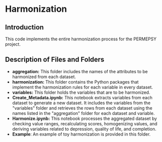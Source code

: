 # Harmonization

## Introduction

This code implements the entire harmonization process for the PERMEPSY project.

## Description of Files and Folders

- **aggregation:** This folder includes the names of the attributes to be harmonized from each dataset.
- **harmonization:** This folder contains the Python packages that implement the harmonization rules for each variable in every dataset.
- **variables:** This folder holds the variables that are to be harmonized.
- **Create_Metadata.ipynb:** This notebook extracts variables from each dataset to generate a new dataset. It includes the variables from the "variables" folder and retrieves the rows from each dataset using the names listed in the "aggregation" folder for each dataset and variable.
- **Harmonize.ipynb:** This notebook processes the aggregated dataset by checking value ranges, recalculating scores, homogenizing values, and deriving variables related to depression, quality of life, and completion.
- **Example**: An example of toy harmonization is provided in this folder.
